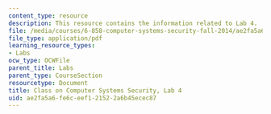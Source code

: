 ```yaml
---
content_type: resource
description: This resource contains the information related to Lab 4.
file: /media/courses/6-858-computer-systems-security-fall-2014/ae2fa5a6fe6ceef121522a6b45ecec87_MIT6_858F14_lab4.pdf
file_type: application/pdf
learning_resource_types:
- Labs
ocw_type: OCWFile
parent_title: Labs
parent_type: CourseSection
resourcetype: Document
title: Class on Computer Systems Security, Lab 4
uid: ae2fa5a6-fe6c-eef1-2152-2a6b45ecec87
---
```

